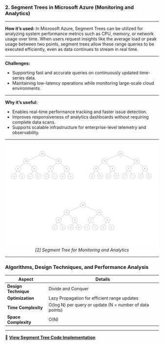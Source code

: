 
###  **2. Segment Trees in Microsoft Azure (Monitoring and Analytics)**

---

**How it’s used:**
In Microsoft Azure, Segment Trees can be utilized for analyzing system performance metrics such as CPU, memory, or network usage over time. When users request insights like the average load or peak usage between two points, segment trees allow these range queries to be executed efficiently, even as data continues to stream in real time.

---

**Challenges:**

* Supporting fast and accurate queries on continuously updated time-series data.
* Maintaining low-latency operations while monitoring large-scale cloud environments.

---

**Why it’s useful:**

* Enables real-time performance tracking and faster issue detection.
* Improves responsiveness of analytics dashboards without requiring complete data scans.
* Supports scalable infrastructure for enterprise-level telemetry and observability.

---

<p align="center">
  <img src="https://github.com/Sindhuhurakadli/sindhu_portfolio.io/blob/main/images/segment_tree.gif?raw=true" alt="Azure Monitoring Segment Tree" width="600">
  <br>
  <em>[2] Segment Tree for Monitoring and Analytics</em>
</p>

---

###  Algorithms, Design Techniques, and Performance Analysis

| **Aspect**           | **Details**                                              |
| -------------------- | -------------------------------------------------------- |
| **Design Technique** | Divide and Conquer                                       |
| **Optimization**     | Lazy Propagation for efficient range updates             |
| **Time Complexity**  | O(log N) per query or update (N = number of data points) |
| **Space Complexity** | O(N)                                                     |

---

🔗 **[View Segment Tree Code Implementation](https://github.com/Sindhuhurakadli/sindhu_portfolio.io/blob/main/codes/segment_tree.cpp)**
